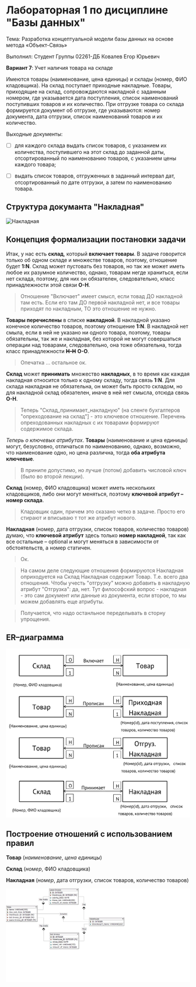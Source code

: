 # Лабораторная 1 по дисциплине "Базы данных"

Тема: Разработка концептуальной модели базы данных на основе метода «Объект-Связь»

Выполнил: Студент Группы 02261-ДБ Ковалев Егор Юрьевич

**Вариант 7**: Учет наличия товара на складе

Имеются товары (наименование, цена единицы) и склады (номер, ФИО кладовщика). На склад поступает приходные накладные. Товары, приходящие на склад, сопровождаются накладной с заданным номером, где указывается дата поступления, список наименований поступивших товаров и их количество. При отгрузке товара со склада формируется документ об отгрузке, где указываются: номер документа, дата отгрузки, список наименований товаров и их количество.

Выходные документы:

- [ ] для каждого склада выдать список товаров, с указанием их количества, поступившего на этот склад до заданной даты, отсортированный по наименованию товаров, с указанием цены каждого товара;

- [ ] выдать список товаров, отгруженных в заданный интервал дат, отсортированный по дате отгрузки, а затем по наименованию товара.

## Структура докуманта "Накладная"

![Накладная](https://upload.wikimedia.org/wikipedia/commons/c/c3/%D0%9D%D0%B0%D0%BA%D0%BB%D0%B0%D0%B4%D0%BD%D0%B0%D1%8F_%D0%BD%D0%B0_%D0%BE%D1%82%D0%BF%D1%83%D1%81%D0%BA_%D1%82%D0%BE%D0%B2%D0%B0%D1%80%D0%B0_%D0%9E%D0%9F-4.png "Общий вид документа")

## Концепция формализации постановки задачи

Итак, у нас есть **склад**, который **включает товары**. В задаче говорится только об одном складе и множестве товаров, поэтому, отношение будет **1:N**. Склад может пустовать без товаров, но так же может иметь любое их разумное количество, однако, товарам негде храниться, если нет склада, поэтому, для них он обязателен, следовательно, класс принадлежности этой связи **О-Н**. 

> Отношение "Включает" имеет смысл, если товад ДО накладной там есть. Если его там ДО первой накладной нет, и все товары приходят по накладным, ТО это отношение не нужно.

**Товары перечислены** в списке **накладной**. В накладной указано конечное количество товаров, поэтому отношение  **1:N**. В накладной нет смыла, если в ней не указано ни одного товара, поэтому, товары обязательны, так же и накладная, без которой не могут совершаться операции над товарами, следовательно, она тоже обязательна, тогда класс принадлежности ~~**Н-Н**~~ **О-О**.

> Опечатка ... остальное ок.
	
**Склад** может **принимать** множество **накладных**, в то время как каждая накладная относится только к одному складу, тогда связь **1:N**. Для склада накладная не обязательна, он может быть просто складом, но для накладной склад обязателен, иначе в ней нет смысла, отсюда связь **О-Н**.

> Теперь "Склад_принимает_накладную" (на сленге бухгалтеров "опреходование на склад"] - это ключевое отношение. Перечень опреходованных накладных с их товарами формируют содержимое склада.
	
*Теперь о ключевых атрибутах*. **Товары** (наименование и цена единицы) могут, безусловно, отличаться по наименованию, однако, возможно, что наименование одно, но цена различна, тогда **оба атрибута ключевые**.

> В принипе допустимо, но лучше (потом) добавить числовой ключ (было во второй лекции).

**Склад** (номер, ФИО кладовщика) может иметь нескольких кладовщиков, либо они могут меняться, поэтому **ключевой атрибут – номер склада**. 

> Кладовщик один, причем это сказано четко в задаче. Просто его стирают и вписываю т тот же атрибут нового.

**Накладная** (номер, дата отгрузки, список товаров, количество товаров) думаю, что **ключевой атрибут** здесь только **номер накладной**, так как все остальные – optional и могут меняться в зависимости от обстоятельств, а номер статичен.

> Ок.

> На самом деле следующие отношения формируются
> Накладная оприходуется на Склад
> Накладная содержит Товар.
> Т.е. всего два отношения.
> Чтобы учесть "отгрузку" можно добавить в накладную атрибут "Отгрузка": да, нет. Тут философский вопрос - накладная - это сам документ или данные из документа, если второе, то мы можем добавлять еще атрибуты.

> Получается, что надо останльное переделывать в сторну упрощения.

## ER–диаграмма

![ER-диаграмма](er-diagram.png "Диаграмма сущность-связь")

## Построение отношений с использованием правил

**Товар**  (*наименование*, *цена единицы*)

**Склад**  (*номер*, ФИО кладовщика)

**Накладная** (*номер*, дата отгрузки, список товаров, количество товаров)

![Логическая модель БД](DbDesignerScheme.png "Логическая модель БД")


